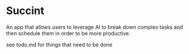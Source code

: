 # Succint

An app that allows users to leverage AI to break down complex tasks and then schedule them in order to be more productive. 

see todo.md for things that need to be done